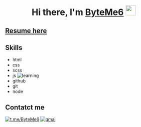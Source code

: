 <h1 align="center">Hi there, I'm <a href="https://byteme6.github.io/resume-yura" target="_blank">ByteMe6</a>
<img src="https://github.com/blackcater/blackcater/raw/main/images/Hi.gif" height="32" width="32px"/></h1>

## [Resume here](https://byteme6.github.io/resume-yura)
## Skills

<!-- <style>
    li{
        color: red;
    }
</style> -->

- html
- css
- scss
- js ![learning](https://img.shields.io/badge/learning-22ADF6?)
- github
- git
- node

## Contatct me

[![t.me/ByteMe6](https://img.shields.io/badge/Telegram-2CA5E0?style=for-the-badge&logo=telegram&logoColor=white/)](https://t.me/byteMe6)
[![gmai](https://img.shields.io/badge/Gmail-D14836?style=for-the-badge&logo=gmail&logoColor=white)](mailto:tsapiy.yurka@gmail.com)